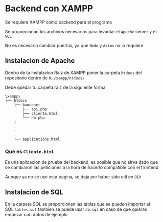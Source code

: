 # Backend con XAMPP
Se requiere XAMPP como backend para el programa

Se proporcionan los archivos necesarios para levantar el `Apache` server y el `SQL`

No es necesario cambiar puertos, ya que `Node` y `Axios` no lo requiere

## Instalacion de Apache
Dentro de tu instalacion Raiz de XAMPP poner la carpeta `htdocs` del repositorio dentro de tu `/xampp/htdocs/`

Debe quedar tu carpeta raiz de la siguiente forma
```
\xampp\
├── htdocs
    ├── banconet
        ├── api.php
        ├── cliente.html
        └── dp.php
    |
    .
    .
    .
    └── applications.html
```

### Que es `Cliente.html`
Es una aplicacion de prueba del backend, es posible que no sirva dado que se cambiaron las peticiones a la hora de hacerlo compatible con el frontend

Aunque ya no se use esta pagina, se deja por haber sido util en `DEV`

## Instalacion de SQL
En la carpeta SQL se proporcionan las tablas que se pueden importar al SQL `tables.sql` tambien se puede usar `db.sql` en caso de que quieras empezar con datos de ejemplo

